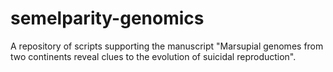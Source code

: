 # semelparity-genomics
 A repository of scripts supporting the manuscript "Marsupial genomes from two continents reveal clues to the evolution of suicidal reproduction".
